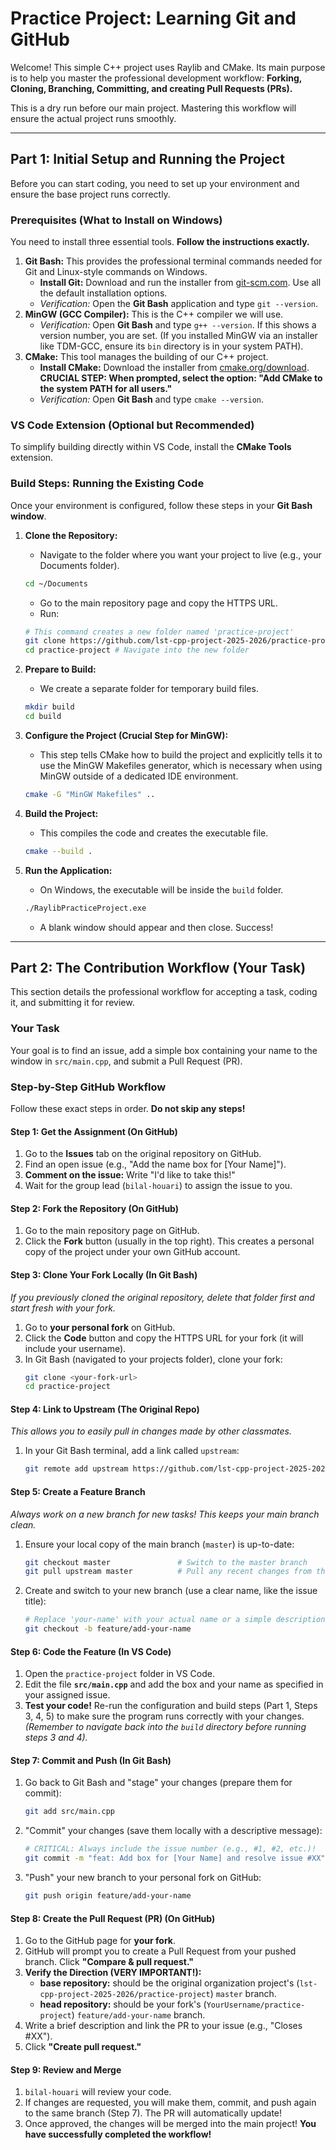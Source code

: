 # Practice Project: Learning Git and GitHub

Welcome! This simple C++ project uses Raylib and CMake. Its main purpose is to help you master the professional development workflow: **Forking, Cloning, Branching, Committing, and creating Pull Requests (PRs).**

This is a dry run before our main project. Mastering this workflow will ensure the actual project runs smoothly.

---

## Part 1: Initial Setup and Running the Project

Before you can start coding, you need to set up your environment and ensure the base project runs correctly.

### Prerequisites (What to Install on Windows)

You need to install three essential tools. **Follow the instructions exactly.**

1.  **Git Bash:** This provides the professional terminal commands needed for Git and Linux-style commands on Windows.
    *   **Install Git:** Download and run the installer from [git-scm.com](https://git-scm.com/download/win). Use all the default installation options.
    *   *Verification:* Open the **Git Bash** application and type `git --version`.
2.  **MinGW (GCC Compiler):** This is the C++ compiler we will use.
    *   *Verification:* Open **Git Bash** and type `g++ --version`. If this shows a version number, you are set. (If you installed MinGW via an installer like TDM-GCC, ensure its `bin` directory is in your system PATH).
3.  **CMake:** This tool manages the building of our C++ project.
    *   **Install CMake:** Download the installer from [cmake.org/download](https://cmake.org/download/). **CRUCIAL STEP: When prompted, select the option: "Add CMake to the system PATH for all users."**
    *   *Verification:* Open **Git Bash** and type `cmake --version`.

### VS Code Extension (Optional but Recommended)

To simplify building directly within VS Code, install the **CMake Tools** extension.

### Build Steps: Running the Existing Code

Once your environment is configured, follow these steps in your **Git Bash window**.

1.  **Clone the Repository:**
    *   Navigate to the folder where you want your project to live (e.g., your Documents folder).
    ```bash
    cd ~/Documents
    ```
    *   Go to the main repository page and copy the HTTPS URL.
    *   Run:
    ```bash
    # This command creates a new folder named 'practice-project'
    git clone https://github.com/lst-cpp-project-2025-2026/practice-project.git
    cd practice-project # Navigate into the new folder
    ```

2.  **Prepare to Build:**
    *   We create a separate folder for temporary build files.
    ```bash
    mkdir build
    cd build
    ```

3.  **Configure the Project (Crucial Step for MinGW):**
    *   This step tells CMake how to build the project and explicitly tells it to use the MinGW Makefiles generator, which is necessary when using MinGW outside of a dedicated IDE environment.
    ```bash
    cmake -G "MinGW Makefiles" .. 
    ```

4.  **Build the Project:**
    *   This compiles the code and creates the executable file.
    ```bash
    cmake --build .
    ```

5.  **Run the Application:**
    *   On Windows, the executable will be inside the `build` folder.
    ```bash
    ./RaylibPracticeProject.exe
    ```
    *   A blank window should appear and then close. Success!

---

## Part 2: The Contribution Workflow (Your Task)

This section details the professional workflow for accepting a task, coding it, and submitting it for review.

### Your Task

Your goal is to find an issue, add a simple box containing your name to the window in `src/main.cpp`, and submit a Pull Request (PR).

### Step-by-Step GitHub Workflow

Follow these exact steps in order. **Do not skip any steps!**

#### **Step 1: Get the Assignment (On GitHub)**

1.  Go to the **Issues** tab on the original repository on GitHub.
2.  Find an open issue (e.g., "Add the name box for [Your Name]").
3.  **Comment on the issue:** Write "I'd like to take this!"
4.  Wait for the group lead (`bilal-houari`) to assign the issue to you.

#### **Step 2: Fork the Repository (On GitHub)**

1.  Go to the main repository page on GitHub.
2.  Click the **Fork** button (usually in the top right). This creates a personal copy of the project under your own GitHub account.

#### **Step 3: Clone Your Fork Locally (In Git Bash)**

*If you previously cloned the original repository, delete that folder first and start fresh with your fork.*

1.  Go to **your personal fork** on GitHub.
2.  Click the **Code** button and copy the HTTPS URL for your fork (it will include your username).
3.  In Git Bash (navigated to your projects folder), clone your fork:
    ```bash
    git clone <your-fork-url>
    cd practice-project
    ```

#### **Step 4: Link to Upstream (The Original Repo)**

*This allows you to easily pull in changes made by other classmates.*

1.  In your Git Bash terminal, add a link called `upstream`:
    ```bash
    git remote add upstream https://github.com/lst-cpp-project-2025-2026/practice-project.git
    ```

#### **Step 5: Create a Feature Branch**

*Always work on a new branch for new tasks! This keeps your main branch clean.*

1.  Ensure your local copy of the main branch (`master`) is up-to-date:
    ```bash
    git checkout master               # Switch to the master branch
    git pull upstream master          # Pull any recent changes from the original repo
    ```
2.  Create and switch to your new branch (use a clear name, like the issue title):
    ```bash
    # Replace 'your-name' with your actual name or a simple description
    git checkout -b feature/add-your-name 
    ```

#### **Step 6: Code the Feature (In VS Code)**

1.  Open the `practice-project` folder in VS Code.
2.  Edit the file **`src/main.cpp`** and add the box and your name as specified in your assigned issue.
3.  **Test your code!** Re-run the configuration and build steps (Part 1, Steps 3, 4, 5) to make sure the program runs correctly with your changes. *(Remember to navigate back into the `build` directory before running steps 3 and 4).*

#### **Step 7: Commit and Push (In Git Bash)**

1.  Go back to Git Bash and "stage" your changes (prepare them for commit):
    ```bash
    git add src/main.cpp 
    ```
2.  "Commit" your changes (save them locally with a descriptive message):
    ```bash
    # CRITICAL: Always include the issue number (e.g., #1, #2, etc.)!
    git commit -m "feat: Add box for [Your Name] and resolve issue #XX" 
    ```
3.  "Push" your new branch to your personal fork on GitHub:
    ```bash
    git push origin feature/add-your-name
    ```

#### **Step 8: Create the Pull Request (PR) (On GitHub)**

1.  Go to the GitHub page for **your fork**.
2.  GitHub will prompt you to create a Pull Request from your pushed branch. Click **"Compare & pull request."**
3.  **Verify the Direction (VERY IMPORTANT!):**
    *   **base repository:** should be the original organization project's (`lst-cpp-project-2025-2026/practice-project`) `master` branch.
    *   **head repository:** should be your fork's (`YourUsername/practice-project`) `feature/add-your-name` branch.
4.  Write a brief description and link the PR to your issue (e.g., "Closes #XX").
5.  Click **"Create pull request."**

#### **Step 9: Review and Merge**

1.  `bilal-houari` will review your code.
2.  If changes are requested, you will make them, commit, and push again to the same branch (Step 7). The PR will automatically update!
3.  Once approved, the changes will be merged into the main project! **You have successfully completed the workflow!**
